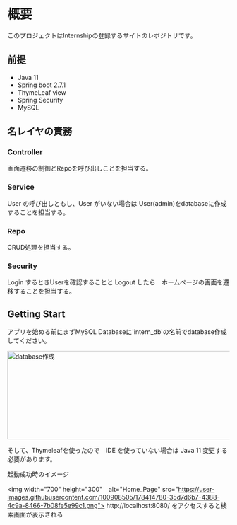 # 概要
このプロジェクトはInternshipの登録するサイトのレポジトリです。

## 前提
- Java 11
- Spring boot 2.7.1
- ThymeLeaf view
- Spring Security
- MySQL

## 名レイヤの責務
### Controller
画面遷移の制御とRepoを呼び出しことを担当する。

### Service
User の呼び出しともし、User がいない場合は User(admin)をdatabaseに作成することを担当する。

### Repo
CRUD処理を担当する。

### Security
Login するときUserを確認することと Logout したら　ホームページの画面を遷移することを担当する。

## Getting Start

アプリを始める前にまずMySQL Databaseに'intern_db'の名前でdatabase作成してください。

<img width="700" height="200" alt="database作成" src="https://user-images.githubusercontent.com/100908505/178402989-f0e31ceb-8f66-4bd4-ad3f-581dbcea7795.png">

そして、Thymeleafを使ったので　IDE を使っていない場合は Java 11 変更する必要があります。

起動成功時のイメージ

<img width="700" height="300"　alt="Home_Page" src="https://user-images.githubusercontent.com/100908505/178414780-35d7d6b7-4388-4c9a-8466-7b08fe5e99c1.png">
http://localhost:8080/ をアクセスすると検索画面が表示される



